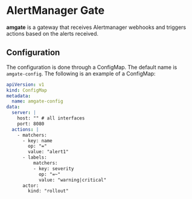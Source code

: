 # AlertManager Gate

**amgate** is a gateway that receives Alertmanager webhooks and triggers actions based on the alerts received.

## Configuration

The configuration is done through a ConfigMap. 
The default name is `amgate-config`.
The following is an example of a ConfigMap:

```yaml
apiVersion: v1
kind: ConfigMap
metadata:
  name: amgate-config
data:
  server: |
    host: "" # all interfaces
    port: 8080
  actions: |
    - matchers:
      - key: name
        op: "="
        value: "alert1"
      - labels:
          matchers:
          - key: severity
            op: "=~"
            value: "warning|critical"
      actor:
        kind: "rollout"
```